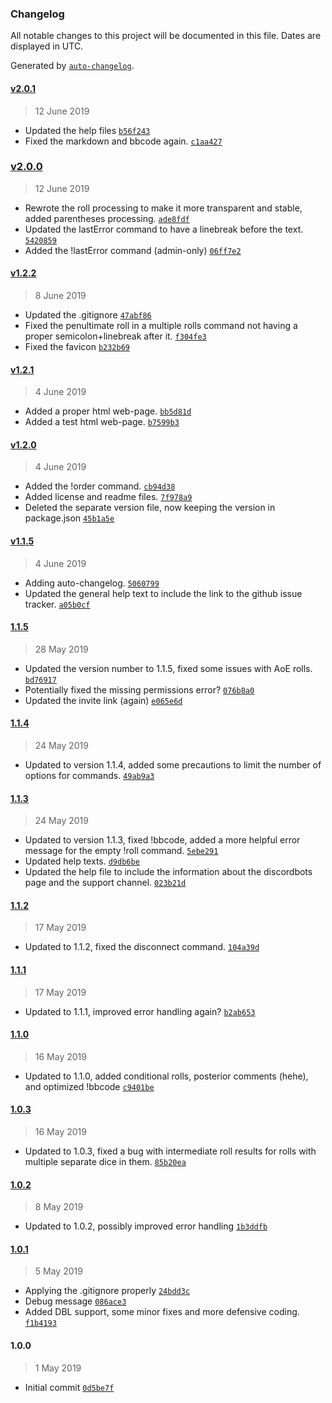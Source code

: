 ### Changelog

All notable changes to this project will be documented in this file. Dates are displayed in UTC.

Generated by [`auto-changelog`](https://github.com/CookPete/auto-changelog).

#### [v2.0.1](https://github.com/ShooterAndy/Dicecord/compare/v2.0.0...v2.0.1)

> 12 June 2019

- Updated the help files [`b56f243`](https://github.com/ShooterAndy/Dicecord/commit/b56f2434162a0920ba74fe7f1438aa8610e9421b)
- Fixed the markdown and bbcode again. [`c1aa427`](https://github.com/ShooterAndy/Dicecord/commit/c1aa42794377e9626d332e123ebb707968655446)

### [v2.0.0](https://github.com/ShooterAndy/Dicecord/compare/v1.2.2...v2.0.0)

> 12 June 2019

- Rewrote the roll processing to make it more transparent and stable, added parentheses processing. [`ade8fdf`](https://github.com/ShooterAndy/Dicecord/commit/ade8fdfcb140866f9c3ac0f2d848af0b7374fd8b)
- Updated the lastError command to have a linebreak before the text. [`5420859`](https://github.com/ShooterAndy/Dicecord/commit/54208591b4fee1380f399723173c5349178826e5)
- Added the !lastError command (admin-only) [`06ff7e2`](https://github.com/ShooterAndy/Dicecord/commit/06ff7e249c43d7642d303ef7fc6c69f662e53294)

#### [v1.2.2](https://github.com/ShooterAndy/Dicecord/compare/v1.2.1...v1.2.2)

> 8 June 2019

- Updated the .gitignore [`47abf86`](https://github.com/ShooterAndy/Dicecord/commit/47abf8603888bb309749c10f0516439b590cd7cf)
- Fixed the penultimate roll in a multiple rolls command not having a proper semicolon+linebreak after it. [`f304fe3`](https://github.com/ShooterAndy/Dicecord/commit/f304fe3f2363ae9c7abeb30bf761a3d3ca47e317)
- Fixed the favicon [`b232b69`](https://github.com/ShooterAndy/Dicecord/commit/b232b69aaccaf01def3c58767219dbb0016b9c56)

#### [v1.2.1](https://github.com/ShooterAndy/Dicecord/compare/v1.2.0...v1.2.1)

> 4 June 2019

- Added a proper html web-page. [`bb5d81d`](https://github.com/ShooterAndy/Dicecord/commit/bb5d81de86dab32ba66a4a54fbfe9cb280f6b0ee)
- Added a test html web-page. [`b7599b3`](https://github.com/ShooterAndy/Dicecord/commit/b7599b377cb79c404dd836af7e54d9d5552f37c2)

#### [v1.2.0](https://github.com/ShooterAndy/Dicecord/compare/v1.1.5...v1.2.0)

> 4 June 2019

- Added the !order command. [`cb94d38`](https://github.com/ShooterAndy/Dicecord/commit/cb94d38ef2590041bbcc49e795605a619f9d04fc)
- Added license and readme files. [`7f978a9`](https://github.com/ShooterAndy/Dicecord/commit/7f978a9fd9caaffc1f4a8182ef19bb5f5e554cfa)
- Deleted the separate version file, now keeping the version in package.json [`45b1a5e`](https://github.com/ShooterAndy/Dicecord/commit/45b1a5e820bf8693e54c535ac1d05cad008c3500)

#### [v1.1.5](https://github.com/ShooterAndy/Dicecord/compare/1.1.5...v1.1.5)

> 4 June 2019

- Adding auto-changelog. [`5060799`](https://github.com/ShooterAndy/Dicecord/commit/506079960f69fdabb198db2f12a99741166036a9)
- Updated the general help text to include the link to the github issue tracker. [`a05b0cf`](https://github.com/ShooterAndy/Dicecord/commit/a05b0cf627f102025a89c558891c27e1b71781ea)

#### [1.1.5](https://github.com/ShooterAndy/Dicecord/compare/1.1.4...1.1.5)

> 28 May 2019

- Updated the version number to 1.1.5, fixed some issues with AoE rolls. [`bd76917`](https://github.com/ShooterAndy/Dicecord/commit/bd7691761c2cc877d0d238afc14f61475918f163)
- Potentially fixed the missing permissions error? [`076b8a0`](https://github.com/ShooterAndy/Dicecord/commit/076b8a051b3a054ed20b2a9cd227b8fd4b80eccc)
- Updated the invite link (again) [`e065e6d`](https://github.com/ShooterAndy/Dicecord/commit/e065e6d56ce59702f899e007bbad810176d4ead7)

#### [1.1.4](https://github.com/ShooterAndy/Dicecord/compare/1.1.3...1.1.4)

> 24 May 2019

- Updated to version 1.1.4, added some precautions to limit the number of options for commands. [`49ab9a3`](https://github.com/ShooterAndy/Dicecord/commit/49ab9a31f250b9b67b580e38c2a68525aaad6541)

#### [1.1.3](https://github.com/ShooterAndy/Dicecord/compare/1.1.2...1.1.3)

> 24 May 2019

- Updated to version 1.1.3, fixed !bbcode, added a more helpful error message for the empty !roll command. [`5ebe291`](https://github.com/ShooterAndy/Dicecord/commit/5ebe291cc879493c66a3bf368ad4665520fbc7a2)
- Updated help texts. [`d9db6be`](https://github.com/ShooterAndy/Dicecord/commit/d9db6bebc5b08edccbafa736f5e2ed3fde615f90)
- Updated the help file to include the information about the discordbots page and the support channel. [`023b21d`](https://github.com/ShooterAndy/Dicecord/commit/023b21d4a9dee310ccac0c7c2fb39e0b629f4352)

#### [1.1.2](https://github.com/ShooterAndy/Dicecord/compare/1.1.1...1.1.2)

> 17 May 2019

- Updated to 1.1.2, fixed the disconnect command. [`104a39d`](https://github.com/ShooterAndy/Dicecord/commit/104a39dc133e9f70a34e880898c0ee4384c5f34a)

#### [1.1.1](https://github.com/ShooterAndy/Dicecord/compare/1.1.0...1.1.1)

> 17 May 2019

- Updated to 1.1.1, improved error handling again? [`b2ab653`](https://github.com/ShooterAndy/Dicecord/commit/b2ab6531f8820fe069ce8eb659a1885cfa667837)

#### [1.1.0](https://github.com/ShooterAndy/Dicecord/compare/1.0.3...1.1.0)

> 16 May 2019

- Updated to 1.1.0, added conditional rolls, posterior comments (hehe), and optimized !bbcode [`c9401be`](https://github.com/ShooterAndy/Dicecord/commit/c9401be61834e628d1c66cc79afe679e1af86b74)

#### [1.0.3](https://github.com/ShooterAndy/Dicecord/compare/1.0.2...1.0.3)

> 16 May 2019

- Updated to 1.0.3, fixed a bug with intermediate roll results for rolls with multiple separate dice in them. [`85b20ea`](https://github.com/ShooterAndy/Dicecord/commit/85b20ea464c6585e88693d6a3663494933f171f4)

#### [1.0.2](https://github.com/ShooterAndy/Dicecord/compare/1.0.1...1.0.2)

> 8 May 2019

- Updated to 1.0.2, possibly improved error handling [`1b3ddfb`](https://github.com/ShooterAndy/Dicecord/commit/1b3ddfb6f0d767173808cabd959bd7d31f76f480)

#### [1.0.1](https://github.com/ShooterAndy/Dicecord/compare/1.0.0...1.0.1)

> 5 May 2019

- Applying the .gitignore properly [`24bdd3c`](https://github.com/ShooterAndy/Dicecord/commit/24bdd3c15b9afb86dccb319dea9a8f277e0065aa)
- Debug message [`086ace3`](https://github.com/ShooterAndy/Dicecord/commit/086ace3c10251acf19e76a077b25bebca25dbff2)
- Added DBL support, some minor fixes and more defensive coding. [`f1b4193`](https://github.com/ShooterAndy/Dicecord/commit/f1b4193a976f1a0a5992fd9860af463c1c94c9c0)

#### 1.0.0

> 1 May 2019

- Initial commit [`0d5be7f`](https://github.com/ShooterAndy/Dicecord/commit/0d5be7f274c009693c236e373074218c5cf59950)
